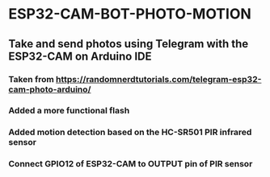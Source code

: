 # ESP32-CAM-BOT-PHOTO-MOTION

##  Take and send photos using Telegram with the ESP32-CAM  on Arduino IDE


### Taken from https://randomnerdtutorials.com/telegram-esp32-cam-photo-arduino/

### Added a more functional flash

### Added motion detection based on the HC-SR501 PIR infrared sensor 

### Connect GPIO12 of ESP32-CAM to OUTPUT pin of PIR sensor
